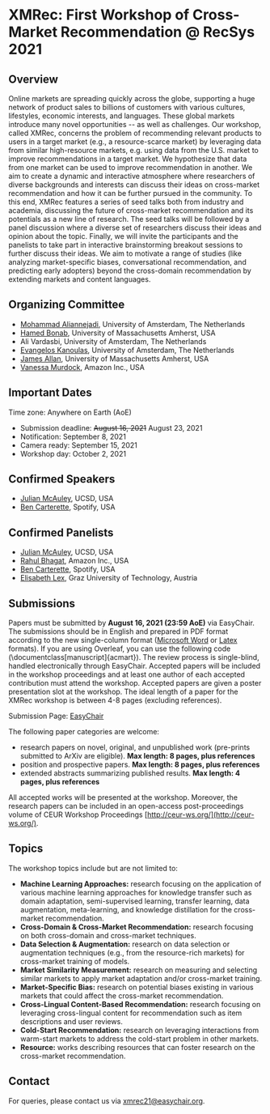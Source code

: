 # XMRec: First Workshop of Cross-Market Recommendation @ RecSys 2021

## Overview
Online markets are spreading quickly across the globe, supporting a huge network of product sales to billions of customers with various cultures, lifestyles, economic interests, and languages. These global markets introduce many novel opportunities -- as well as challenges. Our workshop, called XMRec, concerns the problem of recommending relevant products to users in a target market (e.g., a resource-scarce market) by leveraging data from similar high-resource markets, e.g. using data from the U.S. market to improve recommendations in a target market. We hypothesize that data from one market can be used to improve recommendation in another.
We aim to create a dynamic and interactive atmosphere where researchers of diverse backgrounds and interests can discuss their ideas on cross-market recommendation and how it can be further pursued in the community. 
To this end, XMRec features a series of seed talks both from industry and academia, discussing the future of cross-market recommendation and its potentials as a new line of research. The seed talks will be followed by a panel discussion where a diverse set of researchers discuss their ideas and opinion about the topic. Finally, we will invite the participants and the panelists to take part in interactive brainstorming breakout sessions to further discuss their ideas. 
We aim to motivate a range of studies (like analyzing market-specific biases, conversational recommendation, and predicting early adopters)  beyond the cross-domain recommendation by extending markets and content languages.

## Organizing Committee
 - [Mohammad Aliannejadi](http://aliannejadi.com), University of Amsterdam, The Netherlands
 - [Hamed Bonab](https://people.cs.umass.edu/~bonab/), University of Massachusetts Amherst, USA
 - Ali Vardasbi, University of Amsterdam, The Netherlands
 - [Evangelos Kanoulas](https://staff.fnwi.uva.nl/e.kanoulas/), University of Amsterdam, The Netherlands
 - [James Allan](http://ciir.cs.umass.edu/~allan/), University of Massachusetts Amherst, USA
 - [Vanessa Murdock](https://www.amazon.science/author/vanessa-murdock), Amazon Inc., USA

## Important Dates

Time zone: Anywhere on Earth (AoE)

- Submission deadline: ~~August 16, 2021~~ August 23, 2021
- Notification:	September 8, 2021
- Camera ready: September 15, 2021
- Workshop day:	October 2, 2021

## Confirmed Speakers
 - [Julian McAuley](https://cseweb.ucsd.edu/~jmcauley/), UCSD, USA
 - ‪[Ben Carterette](http://ir.cis.udel.edu/~carteret/)‬, Spotify, USA

## Confirmed Panelists
 - [Julian McAuley](https://cseweb.ucsd.edu/~jmcauley/), UCSD, USA
 - [Rahul Bhagat](https://www.linkedin.com/in/rahul-bhagat-6262731/), Amazon Inc., USA
 - [Ben Carterette](http://ir.cis.udel.edu/~carteret/)‬, Spotify, USA
 - [Elisabeth Lex](https://elisabethlex.info/), Graz University of Technology, Austria

## Submissions

Papers must be submitted by **August 16, 2021 (23:59 AoE)** via EasyChair. The submissions should be in English and prepared in PDF format according to the new single-column format  ([Microsoft Word](https://www.acm.org/binaries/content/assets/publications/taps/acm_submission_template.docx) or [Latex](https://www.acm.org/binaries/content/assets/publications/consolidated-tex-template/acmart-primary.zip) formats). If you are using Overleaf, you can use the following code (\documentclass[manuscript]{acmart}). The review process is single-blind, handled electronically through EasyChair. Accepted papers will be included in the workshop proceedings and at least one author of each accepted contribution must attend the workshop. Accepted papers are given a poster presentation slot at the workshop.  The ideal length of a paper for the XMRec workshop is between 4-8 pages (excluding references). 
 
Submission Page: [EasyChair](https://easychair.org/conferences/?conf=xmrec21)

The following paper categories are welcome:
- research papers on novel, original, and unpublished work (pre-prints submitted to ArXiv are eligible). **Max length: 8 pages, plus references**
- position and prospective papers. **Max length: 8 pages, plus references**
- extended abstracts summarizing published results. **Max length: 4 pages, plus references**

All accepted works will be presented at the workshop. Moreover, the research papers can be included in an open-access post-proceedings volume of CEUR Workshop Proceedings [http://ceur-ws.org/](http://ceur-ws.org/).

## Topics
The workshop topics include but are not limited to:

 - **Machine Learning Approaches:** research focusing on the application of various machine learning approaches for knowledge transfer such as domain adaptation, semi-supervised learning, transfer learning, data augmentation, meta-learning, and knowledge distillation for the cross-market recommendation.
 - **Cross-Domain & Cross-Market Recommendation:** research focusing on both cross-domain and cross-market techniques.   
 - **Data Selection & Augmentation:** research on data selection or augmentation techniques (e.g., from the resource-rich markets) for cross-market training of models.
 - **Market Similarity Measurement:** research on measuring and selecting similar markets to apply market adaptation and/or cross-market training.   
 - **Market-Specific Bias:** research on potential biases existing in various markets that could affect the cross-market recommendation.   
 - **Cross-Lingual Content-Based Recommendation:** research focusing on leveraging cross-lingual content for recommendation such as item descriptions and user reviews.   
 - **Cold-Start Recommendation:** research on leveraging interactions from warm-start markets to address the cold-start problem in other markets.
 - **Resource:** works describing resources that can foster research on the cross-market recommendation.

## Contact
For queries, please contact us via [xmrec21@easychair.org](mailto:xmrec21@easychair.org).

